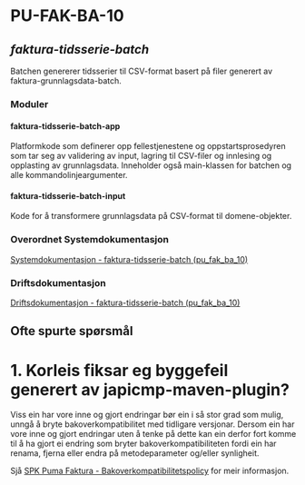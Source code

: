 # PU-FAK-BA-10
## *faktura-tidsserie-batch*
Batchen genererer tidsserier til CSV-format basert på filer generert av faktura-grunnlagsdata-batch.

### Moduler

#### faktura-tidsserie-batch-app
Platformkode som definerer opp fellestjenestene og oppstartsprosedyren som tar seg av validering av input, lagring til CSV-filer og innlesing og opplasting av grunnlagsdata.
Inneholder også main-klassen for batchen og alle kommandolinjeargumenter.

#### faktura-tidsserie-batch-input
Kode for å transformere grunnlagsdata på CSV-format til domene-objekter.

### Overordnet Systemdokumentasjon
[Systemdokumentasjon - faktura-tidsserie-batch (pu_fak_ba_10)](http://wiki/confluence/x/BwMpDQ)

### Driftsdokumentasjon
[Driftsdokumentasjon - faktura-tidsserie-batch (pu_fak_ba_10)](http://wiki/confluence/x/AgMpDQ)

## Ofte spurte spørsmål

# 1. Korleis fiksar eg byggefeil generert av japicmp-maven-plugin?

Viss ein har vore inne og gjort endringar bør ein i så stor grad som mulig, unngå å bryte bakoverkompatibilitet med tidligare versjonar. Dersom ein har vore inne og gjort endringar uten å tenke på dette kan ein derfor fort komme til å ha gjort ei endring som bryter bakoverkompatibiliteten fordi ein har renama, fjerna eller endra på metodeparameter og/eller synligheit.

Sjå [SPK Puma Faktura - Bakoverkompatibilitetspolicy](http://wiki/confluence/display/dok/SPK+Puma+Faktura+-+Bakoverkompatibilitetspolicy) for meir informasjon.
